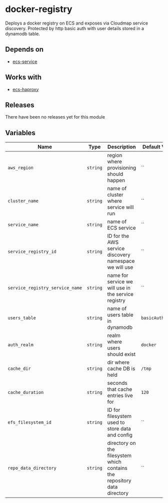 docker-registry
======


Deploys a docker registry on ECS and exposes via Cloudmap service discovery.  Protected by http basic auth with user details stored in a dynamodb table.

Depends on
------

* [ecs-service](../ecs-service/README.md)



Works with
------

* [ecs-haproxy](../ecs-haproxy/README.md)



Releases
------


There have been no releases yet for this module

Variables
------

|Name | Type | Description | Default Value|
--- | --- | --- | ---
`aws_region` | `string` | region where provisioning should happen | ``
`cluster_name` | `string` | name of cluster where service will run | ``
`service_name` | `string` | name of ECS service | ``
`service_registry_id` | `string` | ID for the AWS service discovery namespace we will use | ``
`service_registry_service_name` | `string` | name for service we will use in the service registry | ``
`users_table` | `string` | name of users table in dynamodb | `basicAuthUsers`
`auth_realm` | `string` | realm where users should exist | `docker`
`cache_dir` | `string` | dir where cache DB is held | `/tmp`
`cache_duration` | `string` | seconds that cache entries live for | `120`
`efs_filesystem_id` | `string` | ID for filesystem used to store data and config | ``
`repo_data_directory` | `string` | directory on the filesystem which contains the repository data directory | ``

